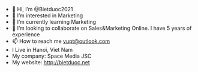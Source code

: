 - 👋 Hi, I’m @Bietduoc2021
- 👀 I’m interested in Marketing
- 🌱 I’m currently learning Marketing
- 💞️ I’m looking to collaborate on Sales&Marketing Online. I have 5 years of experience 
- 📫 How to reach me vupt@outlook.com
- I Live in Hanoi, Viet Nam
- My company: Space Media JSC
- My website: http://bietduoc.net

<!---
Bietduoc2021/Bietduoc2021 is a ✨ special ✨ repository because its `README.md` (this file) appears on your GitHub profile.
You can click the Preview link to take a look at your changes.
--->
